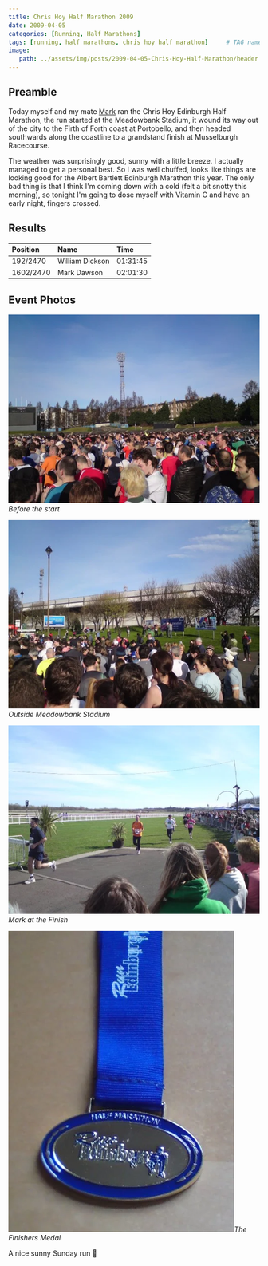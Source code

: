 ```yaml
---
title: Chris Hoy Half Marathon 2009
date: 2009-04-05
categories: [Running, Half Marathons]
tags: [running, half marathons, chris hoy half marathon]     # TAG names should always be lowercase
image:
   path: ../assets/img/posts/2009-04-05-Chris-Hoy-Half-Marathon/header.webp
---
```


## Preamble

Today myself and my mate [Mark](https://www.dawsoncreative.co.uk/) ran the Chris Hoy Edinburgh Half Marathon, the run started at the Meadowbank Stadium, it wound its way out of the city to the Firth of Forth coast at Portobello, and then headed southwards along the coastline to a grandstand finish at Musselburgh Racecourse.

The weather was surprisingly good, sunny with a little breeze. I actually managed to get a personal best. So I was well chuffed, looks like things are looking good for the Albert Bartlett Edinburgh Marathon this year. The only bad thing is that I think I'm coming down with a cold (felt a bit snotty this morning), so tonight I'm going to dose myself with Vitamin C and have an early night, fingers crossed.

## Results

| Position   | Name             | Time     |
| :--------- | :--------------- | :------- |
| 192/2470   | William Dickson  | 01:31:45 |
| 1602/2470  | Mark Dawson      | 02:01:30 |

## Event Photos

![Before the start](../assets/img/posts/2009-04-05-Chris-Hoy-Half-Marathon/Before_the_start1.webp)_Before the start_

![Outside Meadowbank Stadium](../assets/img/posts/2009-04-05-Chris-Hoy-Half-Marathon/Outside_the_start.webp)_Outside Meadowbank Stadium_

![Mark at the finish](../assets/img/posts/2009-04-05-Chris-Hoy-Half-Marathon/Mark_at_the_finish.webp)_Mark at the Finish_

![Finishing Medal](../assets/img/posts/2009-04-05-Chris-Hoy-Half-Marathon/Medal.webp)_The Finishers Medal_

A nice sunny Sunday run 🙂
